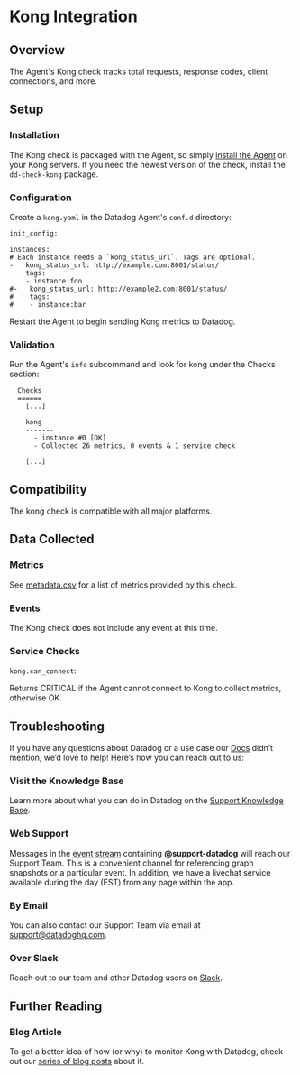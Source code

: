 # Kong Integration

## Overview

The Agent's Kong check tracks total requests, response codes, client connections, and more.

## Setup
### Installation

The Kong check is packaged with the Agent, so simply [install the Agent](https://app.datadoghq.com/account/settings#agent) on your Kong servers. If you need the newest version of the check, install the `dd-check-kong` package.

### Configuration

Create a `kong.yaml` in the Datadog Agent's `conf.d` directory:

```
init_config:

instances:
# Each instance needs a `kong_status_url`. Tags are optional.
-   kong_status_url: http://example.com:8001/status/
    tags:
    - instance:foo
#-   kong_status_url: http://example2.com:8001/status/
#    tags:
#    - instance:bar
```

Restart the Agent to begin sending Kong metrics to Datadog.

### Validation

Run the Agent's `info` subcommand and look for kong under the Checks section:

```
  Checks
  ======
    [...]

    kong
    -------
      - instance #0 [OK]
      - Collected 26 metrics, 0 events & 1 service check

    [...]
```

## Compatibility

The kong check is compatible with all major platforms.

## Data Collected
### Metrics

See [metadata.csv](https://github.com/DataDog/integrations-core/blob/master/kong/metadata.csv) for a list of metrics provided by this check.

### Events
The Kong check does not include any event at this time.

### Service Checks

`kong.can_connect`:

Returns CRITICAL if the Agent cannot connect to Kong to collect metrics, otherwise OK.

## Troubleshooting

If you have any questions about Datadog or a use case our [Docs](https://docs.datadoghq.com/) didn’t mention, we’d love to help! Here’s how you can reach out to us:

### Visit the Knowledge Base

Learn more about what you can do in Datadog on the [Support Knowledge Base](https://datadog.zendesk.com/agent/).

### Web Support

Messages in the [event stream](https://app.datadoghq.com/event/stream) containing **@support-datadog** will reach our Support Team. This is a convenient channel for referencing graph snapshots or a particular event. In addition, we have a livechat service available during the day (EST) from any page within the app.

### By Email

You can also contact our Support Team via email at [support@datadoghq.com](mailto:support@datadoghq.com).

### Over Slack

Reach out to our team and other Datadog users on [Slack](http://chat.datadoghq.com/).

## Further Reading
### Blog Article
To get a better idea of how (or why) to monitor Kong with Datadog, check out our [series of blog posts](https://www.datadoghq.com/blog/monitor-kong-datadog/) about it.
